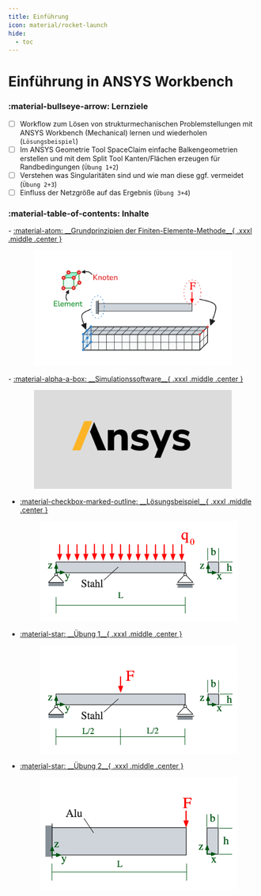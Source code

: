 ```yaml
---
title: Einführung
icon: material/rocket-launch
hide:
  - toc
---
```


# Einführung in ANSYS Workbench

### :material-bullseye-arrow: Lernziele

- [ ] Workflow zum Lösen von strukturmechanischen Problemstellungen mit ANSYS Workbench (Mechanical) lernen und wiederholen (`Lösungsbeispiel`)
- [ ] Im ANSYS Geometrie Tool SpaceClaim einfache Balkengeometrien erstellen und mit dem Split Tool Kanten/Flächen erzeugen für Randbedingungen (`Übung 1+2`)
- [ ] Verstehen was Singularitäten sind und wie man diese ggf. vermeidet (`Übung 2+3`)
- [ ] Einfluss der Netzgröße auf das Ergebnis (`Übung 3+4`)

### :material-table-of-contents: Inhalte

<div class="grid cards" markdown>
-   <a class="card-link" href="01_Grundlagen/Grundprinzipien-FEM/">
        :material-atom: __Grundprinzipien der Finiten-Elemente-Methode__{ .xxxl .middle .center }
        <figure style="text-align:center;">
          <img src="01_Grundlagen/images/Uebersicht.png" alt="Aufgabenstellung" width="400" class="no-lightbox">
        </figure>
    </a>
-   <a class="card-link" href="01_Grundlagen/Simulationssoftware/">
        :material-alpha-a-box: __Simulationssoftware__{ .xxxl .middle .center }
        <figure style="text-align:center;">
          <img src="01_Grundlagen/images/ANSYS.png" alt="ANSYS" width="400" class="no-lightbox">
        </figure>
    </a>

-   <a class="card-link" href="02_Loesungsbeispiele/zweiseitig-gelagerter-balken/Aufgabenstellung/">
        :material-checkbox-marked-outline: __Lösungsbeispiel__{ .xxxl .middle .center }
        <figure style="text-align:center;">
          <img src="02_Loesungsbeispiele/zweiseitig-gelagerter-balken/images/Aufgabenstellung.png" alt="Lösungsbeispiel" width="400" class="no-lightbox">
        </figure>
    </a>

-   <a class="card-link" href="03_Selbsttests/Uebung-1/">
        :material-star: __Übung 1__{ .xxxl .middle .center }
        <figure style="text-align:center;">
          <img src="03_Selbsttests/images/Uebung-01.png" alt="Übung 1" width="400" class="no-lightbox">
        </figure>
    </a>

-   <a class="card-link" href="03_Selbsttests/Uebung-2/">
        :material-star: __Übung 2__{ .xxxl .middle .center }
        <figure style="text-align:center;">
          <img src="03_Selbsttests/images/Uebung-02.png" alt="Übung 2" width="400" class="no-lightbox">
        </figure>
    </a>

</div>
